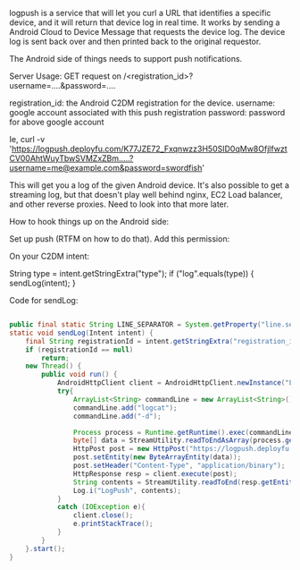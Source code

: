 logpush is a service that will let you curl a URL that identifies a specific device, and it will return that device log in real time.
It works by sending a Android Cloud to Device Message that requests the device log. The device log is sent back over
and then printed back to the original requestor.


The Android side of things needs to support push notifications.

Server Usage:
GET request on /<registration_id>?username=....&password=....

registration_id: the Android C2DM registration for the device.
username: google account associated with this push registration
password: password for above google account

Ie,
curl -v 'https://logpush.deployfu.com/K77JZE72_Fxqnwzz3H50SID0qMw8OfjlfwztCV00AhtWuyTbwSVMZxZBm.....?username=me@example.com&password=swordfish'

This will get you a log of the given Android device.
It's also possible to get a streaming log, but that doesn't play well behind nginx, EC2 Load balancer, and other reverse proxies.
Need to look into that more later.


How to hook things up on the Android side:

Set up push (RTFM on how to do that).
Add this permission:
<uses-permission android:name="android.permission.READ_LOGS" />

On your C2DM intent:

String type = intent.getStringExtra("type");
if ("log".equals(type)) {
  sendLog(intent);
}
  

Code for sendLog:



```java

public final static String LINE_SEPARATOR = System.getProperty("line.separator");
static void sendLog(Intent intent) {
    final String registrationId = intent.getStringExtra("registration_id");
    if (registrationId == null)
        return;
    new Thread() {
        public void run() {
            AndroidHttpClient client = AndroidHttpClient.newInstance("LogPush");
            try{
                ArrayList<String> commandLine = new ArrayList<String>();
                commandLine.add("logcat");
                commandLine.add("-d");

                Process process = Runtime.getRuntime().exec(commandLine.toArray(new String[0]));
                byte[] data = StreamUtility.readToEndAsArray(process.getInputStream());
                HttpPost post = new HttpPost("https://logpush.deployfu.com/" + registrationId);
                post.setEntity(new ByteArrayEntity(data));
                post.setHeader("Content-Type", "application/binary");
                HttpResponse resp = client.execute(post);
                String contents = StreamUtility.readToEnd(resp.getEntity().getContent());
                Log.i("LogPush", contents);
            } 
            catch (IOException e){
                client.close();
                e.printStackTrace();
            } 
        }
    }.start();
}
```


